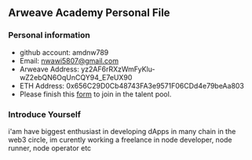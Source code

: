 
## Arweave Academy Personal File

### Personal information

- github account: amdnw789
- Email: nwawi5807@gmail.com
- Arweave Address: yz2AF6rRXzWmFyKlu-wZ2ebQN6OqUnCQY94_E7eUX90
- ETH Address: 0x656C29D0Cb48743FA3e9571F06CDd4e79beAa803
- Please finish this [form](https://docs.google.com/forms/d/e/1FAIpQLSfWA5fIIcBgmRppm3jNz5vmf9Mai_QMVil-2pO4r7YKn_Zhtw/viewform?usp=sf_link) to join in the talent pool.

### Introduce Yourself
 i'am have biggest enthusiast in developing dApps in many chain in the web3 circle, im curently working a freelance in node developer, node runner, node operator etc
